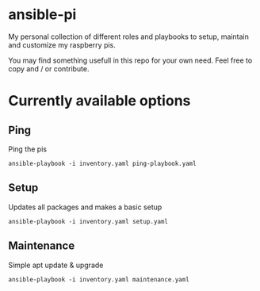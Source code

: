 # ansible-pi
My personal collection of different roles and playbooks to setup, maintain and customize my raspberry pis.

You may find something usefull in this repo for your own need.
Feel free to copy and / or contribute.

# Currently available options
## Ping
Ping the pis
```
ansible-playbook -i inventory.yaml ping-playbook.yaml
```

## Setup
Updates all packages and makes a basic setup
```
ansible-playbook -i inventory.yaml setup.yaml
```

## Maintenance
Simple apt update & upgrade
```
ansible-playbook -i inventory.yaml maintenance.yaml
```